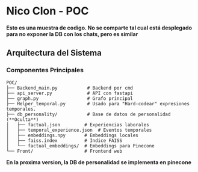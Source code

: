 # Nico Clon - POC 
**Esto es una muestra de codigo. No se comparte tal cual está desplegado para no exponer la DB con los chats, pero es similar**

## Arquitectura del Sistema

### Componentes Principales

```
POC/
├── Backend_main.py           # Backend por cmd
├── api_server.py             # API con fastapi
├── graph.py                  # Grafo principal
├── Helper_temporal.py        # Usado para "Hard-codear" expresiones temporales.
├── db_personality/           # Base de datos de personalidad (**Oculta**)
│   ├── factual.json         # Experiencias laborales
│   ├── temporal_experience.json  # Eventos temporales
│   ├── embeddings.npy       # Embeddings locales
│   ├── faiss.index          # Índice FAISS
│   └── factual_embeddings/  # Embeddings para Pinecone
└── Front/                   # Frontend web
```
**En la proxima version, la DB de personalidad se implementa en pinecone**

